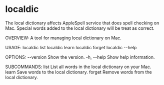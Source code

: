 # localdic

The local dictionary affects AppleSpell service that does spell checking on Mac.
Special words added to the local dictionary will be treat as correct.

OVERVIEW: A tool for managing local dictionary on Mac.

USAGE: localdic list
       localdic learn <word>
       localdic forget <word>
       localdic --help

OPTIONS:
  --version               Show the version.
  -h, --help              Show help information.

SUBCOMMANDS:
  list                    List all words in the local dictionary on your Mac.
  learn                   Save words to the local dictionary.
  forget                  Remove words from the local dictionary.
